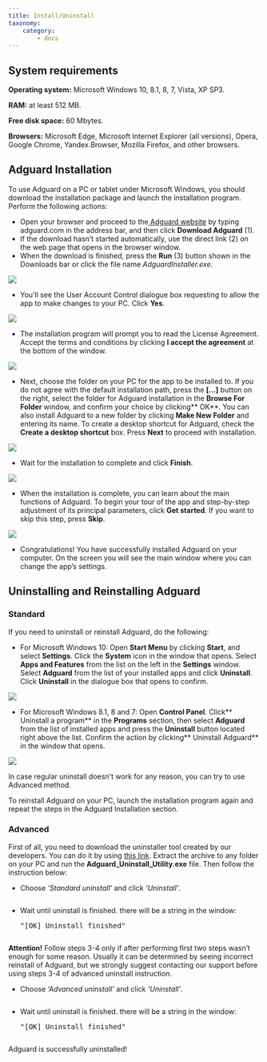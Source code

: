 ```yaml
---
title: Install/Uninstall
taxonomy:
    category:
        - docs
---
```


## System  requirements
**Operating system:** Microsoft Windows 10, 8.1, 8, 7, Vista, XP SP3.

**RAM:** at least 512 MB.

**Free disk space:** 60 Mbytes.

**Browsers:** Microsoft Edge, Microsoft Internet Explorer (all versions), Opera, Google Chrome, Yandex.Browser, Mozilla Firefox, and other browsers.

## Adguard Installation

To use Adguard on a PC or tablet under Microsoft Windows, you should download the installation package and launch the installation program. Perform the following actions:

* Open your browser and proceed to the[ Adguard website](http://adguard.com) by typing adguard.com in the address bar, and then click **Download Adguard** (1).
* If the download hasn’t started automatically, use the direct link (2) on the web page that opens in the browser window.
* When the download is finished, press the **Run** (3) button shown in the Downloads bar or click the file name _AdguardInstaller.exe_.

![](install_01-01.png)

* You’ll see the User Account Control dialogue box requesting to allow the app to make changes to your PC. Click **Yes**.

![](install_03_EN.png)

* The installation program will prompt you to read the License Agreement. Accept the terms and conditions by clicking **I accept the agreement** at the bottom of the window.

![](install_04_EN.png)

* Next, choose the folder on your PC for the app to be installed to. If you do not agree with the default installation path, press the **[…]** button on the right, select the folder for Adguard installation in the **Browse For Folder** window, and confirm your choice by clicking** OK**. You can also install Adguard to a new folder by clicking **Make New Folder** and entering its name. To create a desktop shortcut for Adguard, check the **Create a desktop shortcut** box. Press **Next** to proceed with installation.

![](install_05_2EN.PNG)

* Wait for the installation to complete and click **Finish**.

![](inst.PNG)

* When the installation is complete, you can learn about the main functions of Adguard. To begin your tour of the app and step-by-step adjustment of its principal parameters, click **Get started**. If you want to skip this step, press **Skip**.

![](install_06_EN.png)

* Congratulations! You have successfully installed Adguard on your computer. On the screen you will see the main window where you can change the app’s settings.

## Uninstalling and Reinstalling Adguard

### Standard 

If you need to uninstall or reinstall Adguard, do the following:

* For Microsoft Windows 10: Open **Start Menu** by clicking **Start**, and select **Settings**. Click the **System** icon in the window that opens. Select **Apps and Features** from the list on the left in the **Settings** window. Select **Adguard** from the list of your installed apps and click **Uninstall**. Click **Uninstall** in the dialogue box that opens to confirm.

![](install_07_EN.png)

* For Microsoft Windows 8.1, 8 and 7: Open **Control Panel**. Click** Uninstall a program** in the **Programs** section, then select **Adguard** from the list of installed apps and press the **Uninstall** button located right above the list. Confirm the action by clicking** Uninstall Adguard** in the window that opens.

![](install_08_EN.png)

In case regular uninstall doesn't work for any reason, you can try to use Advanced method.

To reinstall Adguard on your PC, launch the installation program again and repeat the steps in the Adguard Installation section.

### Advanced
First of&nbsp;all, you need to&nbsp;download the uninstaller tool created by&nbsp;our
                        developers. You can do&nbsp;it&nbsp;by&nbsp;using
                        <a target="_blank" href="https://cdn.adguard.com/public/Adguard/tools/Uninstall_Utility.zip">this
                            link</a>. Extract the archive to any folder on your PC and run the **Adguard_Uninstall_Utility.exe** file. Then follow the instruction below:

* Choose <em>&rsquo;Standard uninstall&rsquo;</em> and click <em>&rsquo;Uninstall&rsquo;</em>.

<img class="article-screenshot"
                                 src="https://cdn.adguard.com/public/Adguard/Ru/Articles/howtodelete/main_menu.png"
                                 alt=""/>
                                 
* Wait until uninstall is&nbsp;finished. there will be&nbsp;a&nbsp;string in&nbsp;the window:
                            <pre>"[OK] Uninstall finished"</pre>
                            
<img class="article-screenshot"
                                 src="https://cdn.adguard.com/public/Adguard/Ru/Articles/howtodelete/standard_uninstall.png"
                                 alt=""/>

<b>Attention!</b> Follow steps 3-4 only if after performing first two steps wasn’t enough for some reason. Usually it can be determined by seeing incorrect reinstall of Adguard, but we strongly suggest contacting our support before using steps 3-4 of advanced uninstall instruction.

* Choose <em>&rsquo;Advanced uninstall&rsquo;</em> and click <em>&rsquo;Uninstall&rsquo;</em>.

<img class="article-screenshot"
                                 src="https://cdn.adguard.com/public/Adguard/Ru/Articles/howtodelete/main_menu_adv.png"
                                 alt=""/>
                                 
* Wait until uninstall is&nbsp;finished. there will be&nbsp;a&nbsp;string in&nbsp;the window:
                            <pre>"[OK] Uninstall finished"</pre>

<img class="article-screenshot"
                                 src="https://cdn.adguard.com/public/Adguard/Ru/Articles/howtodelete/advanced_uninstall.png"
                                 alt=""/>
                                 
Adguard is successfully uninstalled!                              
